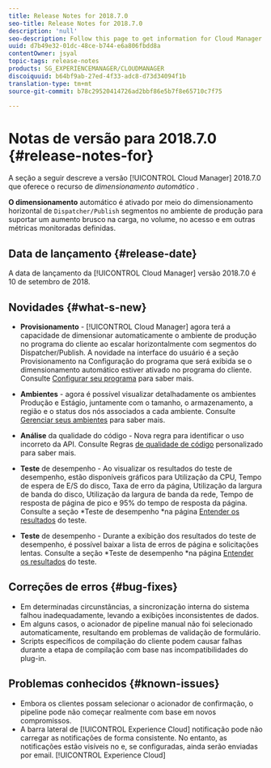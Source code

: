 ```yaml
---
title: Release Notes for 2018.7.0
seo-title: Release Notes for 2018.7.0
description: 'null'
seo-description: Follow this page to get information for Cloud Manager Release 2018.7.0.
uuid: d7b49e32-01dc-48ce-b744-e6a806fbdd8a
contentOwner: jsyal
topic-tags: release-notes
products: SG_EXPERIENCEMANAGER/CLOUDMANAGER
discoiquuid: b64bf9ab-27ed-4f33-adc8-d73d34094f1b
translation-type: tm+mt
source-git-commit: b78c29520414726ad2bbf86e5b7f8e65710c7f75

---
```



# Notas de versão para 2018.7.0 {#release-notes-for}

A seção a seguir descreve a versão [!UICONTROL Cloud Manager] 2018.7.0 que oferece o recurso de *dimensionamento automático* .

**O dimensionamento** automático é ativado por meio do dimensionamento horizontal de `Dispatcher/Publish` segmentos no ambiente de produção para suportar um aumento brusco na carga, no volume, no acesso e em outras métricas monitoradas definidas.

## Data de lançamento {#release-date}

A data de lançamento da [!UICONTROL Cloud Manager] versão 2018.7.0 é 10 de setembro de 2018.

## Novidades {#what-s-new}

* **Provisionamento** - [!UICONTROL Cloud Manager] agora terá a capacidade de dimensionar automaticamente o ambiente de produção no programa do cliente ao escalar horizontalmente com segmentos do Dispatcher/Publish. A novidade na interface do usuário é a seção Provisionamento na Configuração do programa que será exibida se o dimensionamento automático estiver ativado no programa do cliente. Consulte [Configurar seu programa](setting-up-program.md) para saber mais.

* **Ambientes** - agora é possível visualizar detalhadamente os ambientes Produção e Estágio, juntamente com o tamanho, o armazenamento, a região e o status dos nós associados a cada ambiente. Consulte [Gerenciar seus ambientes](manage-your-environment.md) para saber mais.

* **Análise** da qualidade do código - Nova regra para identificar o uso incorreto da API. Consulte Regras [de qualidade de código](custom-code-quality-rules.md) personalizado para saber mais.

* **Teste** de desempenho - Ao visualizar os resultados do teste de desempenho, estão disponíveis gráficos para Utilização da CPU, Tempo de espera de E/S do disco, Taxa de erro da página, Utilização da largura de banda do disco, Utilização da largura de banda da rede, Tempo de resposta de página de pico e 95% do tempo de resposta da página. Consulte a seção *Teste de desempenho *na página [Entender os resultados](understand-your-test-results.md) do teste.

* **Teste** de desempenho - Durante a exibição dos resultados do teste de desempenho, é possível baixar a lista de erros de página e solicitações lentas. Consulte a seção *Teste de desempenho *na página [Entender os resultados](understand-your-test-results.md) do teste.

## Correções de erros {#bug-fixes}

* Em determinadas circunstâncias, a sincronização interna do sistema falhou inadequadamente, levando a exibições inconsistentes de dados.
* Em alguns casos, o acionador de pipeline manual não foi selecionado automaticamente, resultando em problemas de validação de formulário.
* Scripts específicos de compilação do cliente podem causar falhas durante a etapa de compilação com base nas incompatibilidades do plug-in.

## Problemas conhecidos {#known-issues}

* Embora os clientes possam selecionar o acionador de confirmação, o pipeline pode não começar realmente com base em novos compromissos.
* A barra lateral de [!UICONTROL Experience Cloud] notificação pode não carregar as notificações de forma consistente. No entanto, as notificações estão visíveis no e, se configuradas, ainda serão enviadas por email. [!UICONTROL Experience Cloud]

